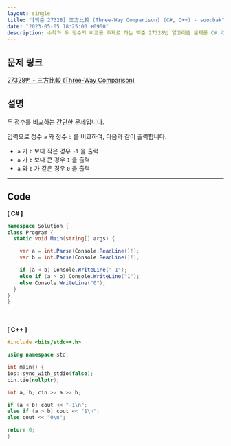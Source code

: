 ```yaml
---
layout: single
title: "[백준 27328] 三方比較 (Three-Way Comparison) (C#, C++) - soo:bak"
date: "2023-05-05 18:25:00 +0900"
description: 수학과 두 정수의 비교를 주제로 하는 백준 27328번 알고리즘 문제를 C# 과 C++ 로 풀이 및 해설
---
```


## 문제 링크
  [27328번 - 三方比較 (Three-Way Comparison)](https://www.acmicpc.net/problem/27328)

## 설명
두 정수를 비교하는 간단한 문제입니다. <br>

입력으로 정수 `a` 와 정수 `b` 를 비교하여, 다음과 같이 출력합니다. <br>

- `a` 가 `b` 보다 작은 경우 `-1` 을 출력 <br>
- `a` 가 `b` 보다 큰 경우 `1` 을 출력 <br>
- `a` 와 `b` 가 같은 경우 `0` 을 출력 <br>

- - -

## Code
<b>[ C# ] </b>
<br>

  ```c#
namespace Solution {
  class Program {
    static void Main(string[] args) {

      var a = int.Parse(Console.ReadLine()!);
      var b = int.Parse(Console.ReadLine()!);

      if (a < b) Console.WriteLine("-1");
      else if (a > b) Console.WriteLine("1");
      else Console.WriteLine("0");
    }
  }
}
  ```
<br><br>
<b>[ C++ ] </b>
<br>

  ```c++
#include <bits/stdc++.h>

using namespace std;

int main() {
  ios::sync_with_stdio(false);
  cin.tie(nullptr);

  int a, b; cin >> a >> b;

  if (a < b) cout << "-1\n";
  else if (a > b) cout << "1\n";
  else cout << "0\n";

  return 0;
}
  ```
